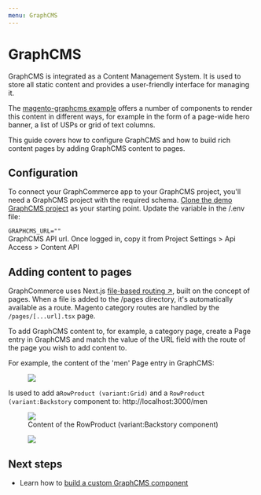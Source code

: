 ```yaml
---
menu: GraphCMS
---
```


# GraphCMS

GraphCMS is integrated as a Content Management System. It is used to store all
static content and provides a user-friendly interface for managing it.

The [magento-graphcms example](./../getting-started/overview.md) offers a number
of components to render this content in different ways, for example in the form
of a page-wide hero banner, a list of USPs or grid of text columns.

This guide covers how to configure GraphCMS and how to build rich content pages
by adding GraphCMS content to pages.

## Configuration

To connect your GraphCommerce app to your GraphCMS project, you'll need a
GraphCMS project with the required schema.
[Clone the demo GraphCMS project](https://app.graphcms.com/clone/caddaa93cfa9436a9e76ae9c0F34d257)
as your starting point. Update the variable in the /.env file:

`GRAPHCMS_URL=""`  
GraphCMS API url. Once logged in, copy it from Project Settings > Api Access >
Content API

## Adding content to pages

GraphCommerce uses Next.js
[file-based routing ↗](https://nextjs.org/docs/routing/introduction), built on
the concept of pages. When a file is added to the /pages directory, it's
automatically available as a route. Magento category routes are handled by the
`/pages/[...url].tsx` page.

To add GraphCMS content to, for example, a category page, create a Page entry in
GraphCMS and match the value of the URL field with the route of the page you
wish to add content to.

For example, the content of the 'men' Page entry in GraphCMS:

<figure>
 <img src="https://cdn-std.droplr.net/files/acc_857465/qv7IAn"/>
</figure>

Is used to add a`RowProduct (variant:Grid)` and a
`RowProduct (variant:Backstory` component to: http://localhost:3000/men

<figure>
 <img src="https://cdn-std.droplr.net/files/acc_857465/1aSErQ" />
  <figcaption>Content of the RowProduct (variant:Backstory component)</figcaption>
</figure>

<figure>
 <img src="https://cdn-std.droplr.net/files/acc_857465/5Pkv37" />
</figure>

## Next steps

- Learn how to
  [build a custom GraphCMS component](../getting-started/graphcms-component.md)
